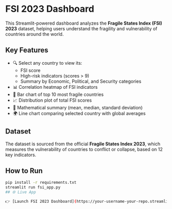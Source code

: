 #  FSI 2023 Dashboard

This Streamlit-powered dashboard analyzes the **Fragile States Index (FSI) 2023** dataset, helping users understand the fragility and vulnerability of countries around the world.

##  Key Features

- 🔍 Select any country to view its:
  - FSI score
  - High-risk indicators (scores > 9)
  - Summary by Economic, Political, and Security categories
- 📊 Correlation heatmap of FSI indicators
- 🚨 Bar chart of top 10 most fragile countries
- 📈 Distribution plot of total FSI scores
- 📐 Mathematical summary (mean, median, standard deviation)
- 🌍 Line chart comparing selected country with global averages

## Dataset

The dataset is sourced from the official **Fragile States Index 2023**, which measures the vulnerability of countries to conflict or collapse, based on 12 key indicators.

## How to Run

```bash
pip install -r requirements.txt
streamlit run fsi_app.py
## 🌐 Live App

👉 [Launch FSI 2023 Dashboard](https://your-username-your-repo.streamlit.app)


